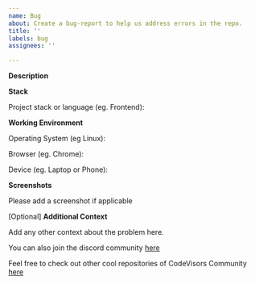 ```yaml
---
name: Bug
about: Create a bug-report to help us address errors in the repo.
title: ''
labels: bug
assignees: ''

---
```


**Description**

<!--A clear and concise description of what the bug is.-->

**Stack**

Project stack or language (eg. Frontend):

**Working Environment**

Operating System (eg Linux):

Browser (eg. Chrome):

Device (eg. Laptop or Phone):

**Screenshots**

Please add a screenshot if applicable

[Optional] **Additional Context**

Add any other context about the problem here.

You can also join the discord community [here](https://discord.com/invite/47vQN9Z3XB)

Feel free to check out other cool repositories of CodeVisors Community [here](https://github.com/CodeVisors)
